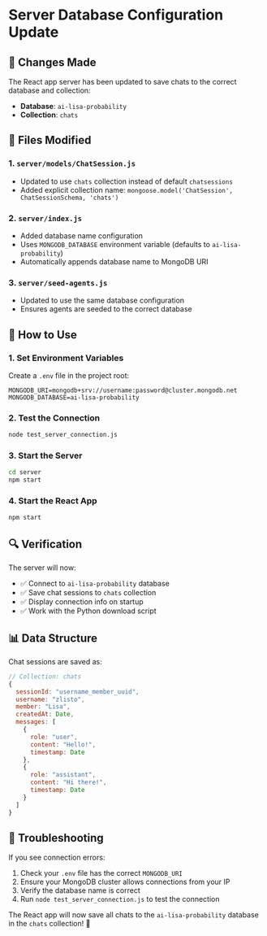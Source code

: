 # Server Database Configuration Update

## 🎯 **Changes Made**

The React app server has been updated to save chats to the correct database and collection:

- **Database**: `ai-lisa-probability`
- **Collection**: `chats`

## 🔧 **Files Modified**

### 1. **`server/models/ChatSession.js`**
- Updated to use `chats` collection instead of default `chatsessions`
- Added explicit collection name: `mongoose.model('ChatSession', ChatSessionSchema, 'chats')`

### 2. **`server/index.js`**
- Added database name configuration
- Uses `MONGODB_DATABASE` environment variable (defaults to `ai-lisa-probability`)
- Automatically appends database name to MongoDB URI

### 3. **`server/seed-agents.js`**
- Updated to use the same database configuration
- Ensures agents are seeded to the correct database

## 🚀 **How to Use**

### 1. **Set Environment Variables**
Create a `.env` file in the project root:
```
MONGODB_URI=mongodb+srv://username:password@cluster.mongodb.net
MONGODB_DATABASE=ai-lisa-probability
```

### 2. **Test the Connection**
```bash
node test_server_connection.js
```

### 3. **Start the Server**
```bash
cd server
npm start
```

### 4. **Start the React App**
```bash
npm start
```

## 🔍 **Verification**

The server will now:
- ✅ Connect to `ai-lisa-probability` database
- ✅ Save chat sessions to `chats` collection
- ✅ Display connection info on startup
- ✅ Work with the Python download script

## 📊 **Data Structure**

Chat sessions are saved as:
```javascript
// Collection: chats
{
  sessionId: "username_member_uuid",
  username: "zlisto",
  member: "Lisa", 
  createdAt: Date,
  messages: [
    {
      role: "user",
      content: "Hello!",
      timestamp: Date
    },
    {
      role: "assistant",
      content: "Hi there!",
      timestamp: Date
    }
  ]
}
```

## 🐛 **Troubleshooting**

If you see connection errors:
1. Check your `.env` file has the correct `MONGODB_URI`
2. Ensure your MongoDB cluster allows connections from your IP
3. Verify the database name is correct
4. Run `node test_server_connection.js` to test the connection

The React app will now save all chats to the `ai-lisa-probability` database in the `chats` collection! 🎯
